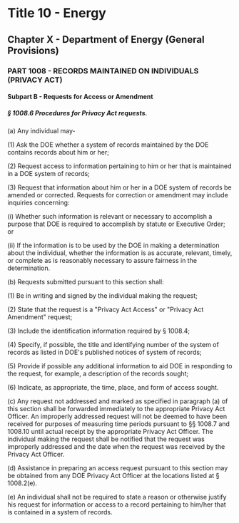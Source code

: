 
# Title 10 - Energy
## Chapter X - Department of Energy (General Provisions)
### PART 1008 - RECORDS MAINTAINED ON INDIVIDUALS (PRIVACY ACT)
#### Subpart B - Requests for Access or Amendment
##### § 1008.6 Procedures for Privacy Act requests.

(a) Any individual may-

(1) Ask the DOE whether a system of records maintained by the DOE contains records about him or her;

(2) Request access to information pertaining to him or her that is maintained in a DOE system of records;

(3) Request that information about him or her in a DOE system of records be amended or corrected. Requests for correction or amendment may include inquiries concerning:

(i) Whether such information is relevant or necessary to accomplish a purpose that DOE is required to accomplish by statute or Executive Order; or

(ii) If the information is to be used by the DOE in making a determination about the individual, whether the information is as accurate, relevant, timely, or complete as is reasonably necessary to assure fairness in the determination.

(b) Requests submitted pursuant to this section shall:

(1) Be in writing and signed by the individual making the request;

(2) State that the request is a "Privacy Act Access" or "Privacy Act Amendment" request;

(3) Include the identification information required by § 1008.4;

(4) Specify, if possible, the title and identifying number of the system of records as listed in DOE's published notices of system of records;

(5) Provide if possible any additional information to aid DOE in responding to the request, for example, a description of the records sought;

(6) Indicate, as appropriate, the time, place, and form of access sought.

(c) Any request not addressed and marked as specified in paragraph (a) of this section shall be forwarded immediately to the appropriate Privacy Act Officer. An improperly addressed request will not be deemed to have been received for purposes of measuring time periods pursuant to §§ 1008.7 and 1008.10 until actual receipt by the appropriate Privacy Act Officer. The individual making the request shall be notified that the request was improperly addressed and the date when the request was received by the Privacy Act Officer.

(d) Assistance in preparing an access request pursuant to this section may be obtained from any DOE Privacy Act Officer at the locations listed at § 1008.2(e).

(e) An individual shall not be required to state a reason or otherwise justify his request for information or access to a record pertaining to him/her that is contained in a system of records.
